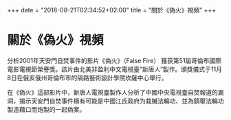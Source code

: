 +++
date = "2018-08-21T02:34:52+02:00"
title = "關於《偽火》視頻"
+++

# 關於《偽火》視頻

分析2001年天安門自焚事件的影片《偽火》（False Fire） 獲获第51屆哥倫布國際電影電視節榮譽獎。該片由北美非盈利中文電視臺“新唐人”製作。頒獎儀式于11月8日在俄亥俄州哥倫布市的隔路藝術設計學院坎薩中心舉行。

在《偽火》這部影片中，新唐人電視臺製作人分析了中國中央電視臺自焚報道的漏洞，揭示天安門自焚事件極有可能是中國江氏政府为栽贓法輪功、並為鎮壓法輪功製造藉口而炮製的一起偽案。